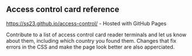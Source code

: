 ## Access control card reference

https://ss23.github.io/access-control/ - Hosted with GitHub Pages

Contribute to a list of access control card reader terminals and let us know about them, including which country you found them.
Changes that fix errors in the CSS and make the page look better are also apperciated.
